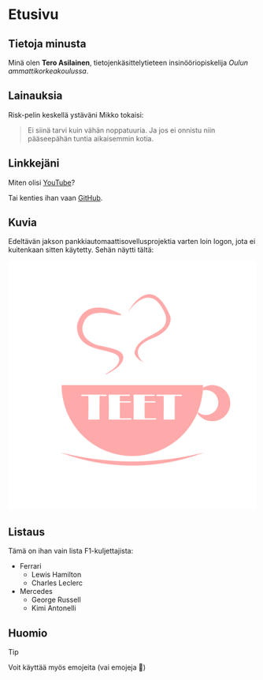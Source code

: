 # Etusivu

## Tietoja minusta

Minä olen **Tero Asilainen**, tietojenkäsittelytieteen insinööriopiskelija *Oulun ammattikorkeakoulussa*.

## Lainauksia

Risk-pelin keskellä ystäväni Mikko tokaisi:
> Ei siinä tarvi kuin vähän noppatuuria. Ja jos ei onnistu niin pääseepähän tuntia aikaisemmin kotia.

## Linkkejäni

Miten olisi [YouTube](https://www.youtube.com/@TeroAsilainen)?

Tai kenties ihan vaan [GitHub](https://github.com/TeroAsilainen).

## Kuvia

Edeltävän jakson pankkiautomaattisovellusprojektia varten loin logon, jota ei kuitenkaan sitten käytetty. Sehän näytti tältä:

![Logo, jossa teekupin kyljessä lukee TEET.](/images/teetlogo.png)

## Listaus

Tämä on ihan vain lista F1-kuljettajista:
- Ferrari
    - Lewis Hamilton
    - Charles Leclerc
- Mercedes
    - George Russell
    - Kimi Antonelli

## Huomio

> [!TIP]
> Voit käyttää myös emojeita (vai emojeja :thinking:)